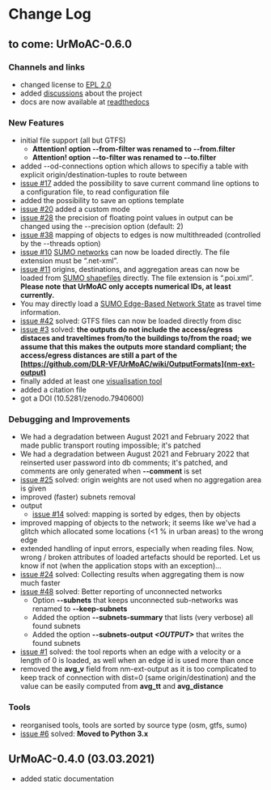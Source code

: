 # Change Log

## to come: UrMoAC-0.6.0

### Channels and links

* changed license to [EPL 2.0](LICENSE.md)
* added [discussions](https://github.com/DLR-VF/UrMoAC/discussions) about the project
* docs are now available at [readthedocs](https://urmoac.readthedocs.io/)


### New Features

* initial file support (all but GTFS)
  * **Attention! option --from-filter was renamed to --from.filter**
  * **Attention! option --to-filter was renamed to --to.filter**
* added --od-connections option which allows to specifiy a table with explicit origin/destination-tuples to route between
* [issue #17](https://github.com/DLR-VF/UrMoAC/issues/17) added the possibility to save current command line options to a configuration file, to read configuration file
* added the possibility to save an options template
* [issue #20](https://github.com/DLR-VF/UrMoAC/issues/20) added a custom mode
* [issue #28](https://github.com/DLR-VF/UrMoAC/issues/28) the precision of floating point values in output can be changed using the --precision <INT> option (default: 2)
* [issue #38](https://github.com/DLR-VF/UrMoAC/issues/38) mapping of objects to edges is now multithreaded (controlled by the --threads option)
* [issue #10](https://github.com/DLR-VF/UrMoAC/issues/10) [SUMO networks](https://sumo.dlr.de/docs/Networks/SUMO_Road_Networks.html) can now be loaded directly. The file extension must be &ldquo;.net-xml&rdquo;.
* [issue #11](https://github.com/DLR-VF/UrMoAC/issues/11) origins, destinations, and aggregation areas can now be loaded from [SUMO shapefiles](https://sumo.dlr.de/docs/Simulation/Shapes.html) directly. The file extension is &ldquo;.poi.xml&rdquo;. __Please note that UrMoAC only accepts numerical IDs, at least currently.__
* You may directly load a [SUMO Edge-Based Network State](https://sumo.dlr.de/docs/Simulation/Output/Lane-_or_Edge-based_Traffic_Measures.html) as travel time information.
* [issue #42](https://github.com/DLR-VF/UrMoAC/issues/42) solved: GTFS files can now be loaded directly from disc
* [issue #3](https://github.com/DLR-VF/UrMoAC/issues/31) solved: **the outputs do not include the access/egress distaces and traveltimes from/to the buildings to/from the road; we assume that this makes the outputs more standard compliant; the access/egress distances are still a part of the [https://github.com/DLR-VF/UrMoAC/wiki/OutputFormats](nm-ext-output)**
* finally added at least one [visualisation tool](./VisualisationTools.md)
* added a citation file
* got a DOI (10.5281/zenodo.7940600)


### Debugging and Improvements

* We had a degradation between August 2021 and February 2022 that made public transport routing impossible; it&apos;s patched
* We had a degradation between August 2021 and February 2022 that reinserted user password into db comments; it&apos;s patched, and comments are only generated when **--comment** is set
* [issue #25](https://github.com/DLR-VF/UrMoAC/issues/25) solved: origin weights are not used when no aggregation area is given
* improved (faster) subnets removal
* output
    * [issue #14](https://github.com/DLR-VF/UrMoAC/issues/14) solved: mapping is sorted by edges, then by objects
* improved mapping of objects to the network; it seems like we&apos;ve had a glitch which allocated some locations (<1 % in urban areas) to the wrong edge
* extended handling of input errors, especially when reading files. Now, wrong / broken attributes of loaded artefacts should be reported. Let us know if not (when the application stops with an exception)&hellip;
* [issue #24](https://github.com/DLR-VF/UrMoAC/issues/24) solved: Collecting results when aggregating them is now much faster
* [issue #48](https://github.com/DLR-VF/UrMoAC/issues/48) solved: Better reporting of unconnected networks
    * Option **--subnets** that keeps unconnected sub-networks was renamed to **--keep-subnets**
    * Added the option **--subnets-summary** that lists (very verbose) all found subnets
    * Added the option **--subnets-output *&lt;OUTPUT&gt;*** that writes the found subnets
* [issue #1](https://github.com/DLR-VF/UrMoAC/issues/1) solved: the tool reports when an edge with a velocity or a length of 0 is loaded, as well when an edge id is used more than once
* removed the **avg_v** field from nm-ext-output as it is too complicated to keep track of connection with dist=0 (same origin/destination) and the value can be easily computed from **avg_tt** and **avg_distance**


### Tools

* reorganised tools, tools are sorted by source type (osm, gtfs, sumo)
* [issue #6](https://github.com/DLR-VF/UrMoAC/issues/6) solved: **Moved to Python 3.x**


## UrMoAC-0.4.0 (03.03.2021)

* added static documentation